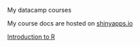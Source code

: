 My datacamp courses

My course docs are hosted on [shinyapps.io](www.shinyapps.io)

[Introduction to R](https://surlyanalytics.shinyapps.io/introduction_to_r/)